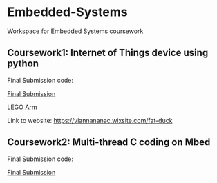 # Embedded-Systems
Workspace for Embedded Systems coursework

## Coursework1: Internet of Things device using python

Final Submission code:

[Final Submission](./coursework1/src/final_sub.py)

[LEGO Arm](./coursework1/src/lego_sub.py)

Link to website: https://viannananac.wixsite.com/fat-duck

## Coursework2: Multi-thread C coding on Mbed

Final Submission code:

[Final Submission](./coursework2/Notes/submission.c)
